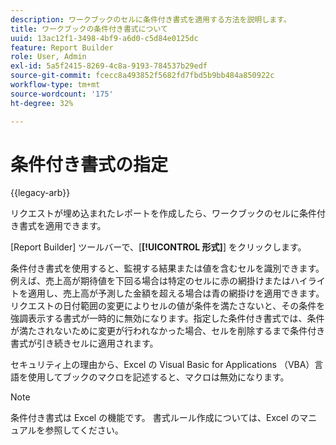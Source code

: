 ```yaml
---
description: ワークブックのセルに条件付き書式を適用する方法を説明します。
title: ワークブックの条件付き書式について
uuid: 13ac12f1-3498-4bf9-a6d0-c5d84e0125dc
feature: Report Builder
role: User, Admin
exl-id: 5a5f2415-8269-4c8a-9193-784537b29edf
source-git-commit: fcecc8a493852f5682fd7fbd5b9bb484a850922c
workflow-type: tm+mt
source-wordcount: '175'
ht-degree: 32%

---
```


# 条件付き書式の指定

{{legacy-arb}}

リクエストが埋め込まれたレポートを作成したら、ワークブックのセルに条件付き書式を適用できます。

[Report Builder] ツールバーで、[**[!UICONTROL 形式]**] をクリックします。

条件付き書式を使用すると、監視する結果または値を含むセルを識別できます。例えば、売上高が期待値を下回る場合は特定のセルに赤の網掛けまたはハイライトを適用し、売上高が予測した金額を超える場合は青の網掛けを適用できます。 リクエストの日付範囲の変更によりセルの値が条件を満たさないと、その条件を強調表示する書式が一時的に無効になります。指定した条件付き書式では、条件が満たされないために変更が行われなかった場合、セルを削除するまで条件付き書式が引き続きセルに適用されます。

セキュリティ上の理由から、Excel の Visual Basic for Applications （VBA）言語を使用してブックのマクロを記述すると、マクロは無効になります。

>[!NOTE]
>
>条件付き書式は Excel の機能です。 書式ルール作成については、Excel のマニュアルを参照してください。
